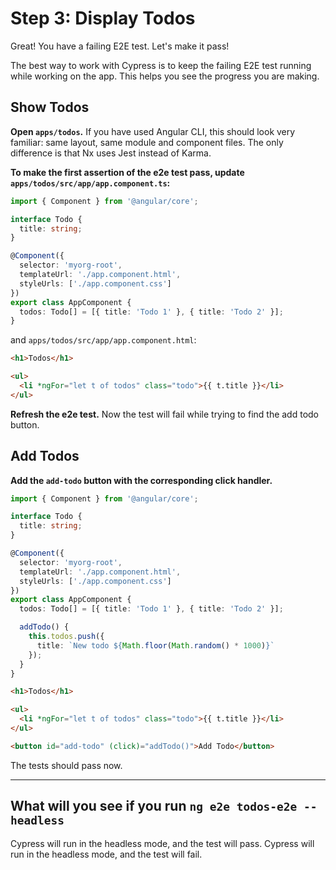 # Step 3: Display Todos

Great! You have a failing E2E test. Let's make it pass!

The best way to work with Cypress is to keep the failing E2E test running while working on the app. This helps you see the progress you are making.

## Show Todos

**Open `apps/todos`.** If you have used Angular CLI, this should look very familiar: same layout, same module and component files. The only difference is that Nx uses Jest instead of Karma.

**To make the first assertion of the e2e test pass, update `apps/todos/src/app/app.component.ts`:**

```typescript
import { Component } from '@angular/core';

interface Todo {
  title: string;
}

@Component({
  selector: 'myorg-root',
  templateUrl: './app.component.html',
  styleUrls: ['./app.component.css']
})
export class AppComponent {
  todos: Todo[] = [{ title: 'Todo 1' }, { title: 'Todo 2' }];
}
```

and `apps/todos/src/app/app.component.html`:

```html
<h1>Todos</h1>

<ul>
  <li *ngFor="let t of todos" class="todo">{{ t.title }}</li>
</ul>
```

**Refresh the e2e test.** Now the test will fail while trying to find the add todo button.

## Add Todos

**Add the `add-todo` button with the corresponding click handler.**

```typescript
import { Component } from '@angular/core';

interface Todo {
  title: string;
}

@Component({
  selector: 'myorg-root',
  templateUrl: './app.component.html',
  styleUrls: ['./app.component.css']
})
export class AppComponent {
  todos: Todo[] = [{ title: 'Todo 1' }, { title: 'Todo 2' }];

  addTodo() {
    this.todos.push({
      title: `New todo ${Math.floor(Math.random() * 1000)}`
    });
  }
}
```

```html
<h1>Todos</h1>

<ul>
  <li *ngFor="let t of todos" class="todo">{{ t.title }}</li>
</ul>

<button id="add-todo" (click)="addTodo()">Add Todo</button>
```

The tests should pass now.

---

## What will you see if you run `ng e2e todos-e2e --headless`

Cypress will run in the headless mode, and the test will pass.
Cypress will run in the headless mode, and the test will fail.
